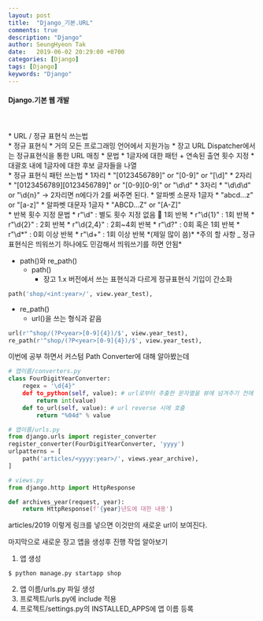 ```yaml
---
layout: post
title:  "Django_기본.URL"
comments: true
description: "Django"
author: SeungHyeon Tak
date:   2019-06-02 20:29:00 +0700
categories: [Django]
tags: [Django]
keywords: "Django"
---
```

#### Django.기본 웹 개발
<br>
<br>
* URL / 정규 표현식 쓰는법
<br>
* 정규 표현식
  * 거의 모든 프로그래밍 언어에서 지원가능
  * 장고 URL Dispatcher에서는 정규표현식을 통한 URL 매칭
  * 문법
    * 1글자에 대한 패턴 + 연속된 출연 횟수 지정
    * 대괄호 내에 1글자에 대한 후보 글자들을 나열
<br>
* 정규 표현식 패턴 쓰는법
  * 1자리
    * "[0123456789]" or "[0-9]" or "[\d]"
  * 2자리
    * "[0123456789][0123456789]" or "[0-9][0-9]" or "\d\d"
  * 3자리
    * "\d\d\d" or "\d{n}" -> 2자리면 n에다가 2를 써주면 된다.
  * 알파벳 소문자 1글자
    * "abcd...z" or "[a-z]"
  * 알파벳 대문자 1글자
    * "ABCD...Z" or "[A-Z]"
<br>
* 반복 횟수 지정 문법
  * r"\d" : 별도 횟수 지정 없음  1회 반복
  * r"\d{1}" : 1회 반복
  * r"\d{2}" : 2회 반복
  * r"\d{2,4}" : 2회~4회 반복
  * r"\d?" : 0회 혹은 1회 반복
  * r"\d*" : 0회 이상 반복
  * r"\d+" : 1회 이상 반복  *(제일 많이 씀)*
*주의 할 사항 _ 정규표현식은 띄워쓰기 하나에도 민감해서 띄워쓰기를 하면 안됨*
<br>

* path()와 re_path()
  * path()
    * 장고 1.x 버전에서 쓰는 표현식과 다르게 정규표현식 기입이 간소화

```python
path('shop/<int:year>/', view.year_test),
```

  * re_path()
    * url()을 쓰는 형식과 같음

```python
url(r'^shop/(?P<year>[0-9]{4})/$', view.year_test),
re_path(r'^shop/(?P<year>[0-9]{4})/$', view.year_test),
```

이번에 공부 하면서 커스텀 Path Converter에 대해 알아봤는데

```python
# 앱이름/converters.py
class FourDigitYearConverter:
    regex = '\d{4}"
    def to_python(self, value): # url로부터 추출한 문자열을 뷰에 넘겨주기 전에 변환
        return int(value)
    def to_url(self, value): # url reverse 시에 호출
        return "%04d" % value

# 앱이름/urls.py
from django.urls import register_converter
register_converter(FourDigitYearConverter, 'yyyy')
urlpatterns = [
    path('articles/<yyyy:year>/', views.year_archive),
]

# views.py
from django.http import HttpResponse

def archives_year(request, year):
    return HttpResponse(f'{year}년도에 대한 내용')
```

articles/2019 이렇게 링크를 넣으면 이것만의 새로운 url이 보여진다.

마지막으로 새로운 장고 앱을 생성후 진행 작업 알아보기
1. 앱 생성

```
$ python manage.py startapp shop
```

2. 앱 이름/urls.py 파일 생성
3. 프로젝트/urls.py에 include 적용
4. 프로젝트/settings.py의 INSTALLED_APPS에 앱 이름 등록
